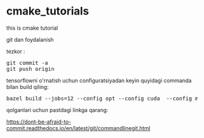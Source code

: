 # cmake_tutorials
this is cmake tutorial

git dan foydalanish

tezkor :
<pre>
git commit -a
git push origin
</pre>

tensorflowni o'rnatish uchun configuratsiyadan keyin quyidagi commanda bilan build qiling:
<pre>
bazel build --jobs=12 --config opt --config cuda  --config monolithic tensorflow:libtensorflow_cc.so
</pre>
qolganlari uchun pastdagi linkga qarang:

https://dont-be-afraid-to-commit.readthedocs.io/en/latest/git/commandlinegit.html
